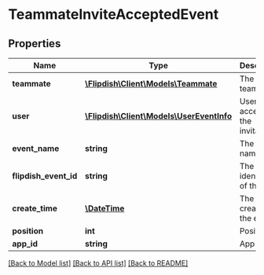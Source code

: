 # TeammateInviteAcceptedEvent

## Properties
Name | Type | Description | Notes
------------ | ------------- | ------------- | -------------
**teammate** | [**\Flipdish\Client\Models\Teammate**](Teammate.md) | The deleted teammate | [optional] 
**user** | [**\Flipdish\Client\Models\UserEventInfo**](UserEventInfo.md) | User who accepted the invitation | [optional] 
**event_name** | **string** | The event name | [optional] 
**flipdish_event_id** | **string** | The identitfier of the event | [optional] 
**create_time** | [**\DateTime**](\DateTime.md) | The time of creation of the event | [optional] 
**position** | **int** | Position | [optional] 
**app_id** | **string** | App id | [optional] 

[[Back to Model list]](../README.md#documentation-for-models) [[Back to API list]](../README.md#documentation-for-api-endpoints) [[Back to README]](../README.md)


